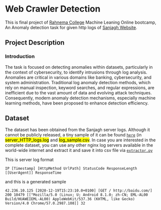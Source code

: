 # Web Crawler Detection
This is final project of [Rahnema College](https://rahnemacollege.com/courses/machine_learning_fundamental) Machine Leaning Online bootcamp, An Anomaly detection task for given http logs of [Sanjagh Website](https://sanjagh.pro).


## Project Description

### Introduction
The task is focused on detecting anomalies within datasets, particularly in the context of cybersecurity, to identify intrusions through log analysis.
Anomalies are critical in various domains like banking, cybersecurity, and system administration. 
Traditional log anomaly detection methods, which rely on manual inspection, keyword searches, and regular expressions, are inefficient due to the vast amount of data and evolving attack techniques.
Consequently, modern anomaly detection mechanisms, especially machine learning methods, have been proposed to enhance detection efficiency.

## Dataset
The dataset has been obtained from the Sanjagh server logs. Although it cannot be publicly released, a tiny sample of it can be found [`here`](https://github.com/amirhossein-izadi/Web-Crawler-Detection/blob/master/Datasets) (in <mark>server_HTTP_logs.log</mark> and <mark>log_sample.csv</mark>.
In case you are interested in the complete dataset, you can use any other nginx log servers available in the world-wide internet and extract it and save it into csv file via [`extractor.py`](https://github.com/amirhossein-izadi/Web-Crawler-Detection/blob/master/Utils)

This is server log format
```
IP [Timestamp] [HttpMethod UrlPath] StatusCode ResponseLength [[UserAgent]] ResponseTime
```
and this is a generated sample
```
42.236.10.125 [2020-12-19T15:23:10.0+0100] [GET / http://baidu.com/] 200 10479 [["Mozilla/5.0 (Linux; U; Android 8.1.0; zh-CN; EML-AL00 Build/HUAWEIEML-AL00) AppleWebKit/537.36 (KHTML, like Gecko) Version/4.0 Chrome/57.0.2987.108]] 32
```

